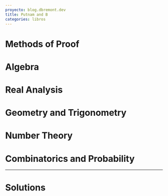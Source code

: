 ```yaml
---
proyecto: blog.dbremont.dev
title: Putnam and B
categories: libros
---
```


<!--more-->

# Methods of Proof
# Algebra
# Real Analysis
# Geometry and Trigonometry
# Number Theory
# Combinatorics and Probability
--- 
# Solutions